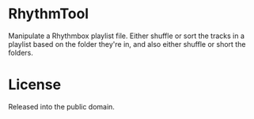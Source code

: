 RhythmTool
==========

Manipulate a Rhythmbox playlist file. Either shuffle or sort the tracks in a
playlist based on the folder they're in, and also either shuffle or short the
folders.

# License

Released into the public domain.
